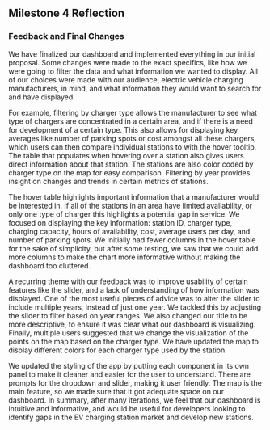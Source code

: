 ## Milestone 4 Reflection

### Feedback and Final Changes

We have finalized our dashboard and implemented everything in our initial proposal. Some changes were made to the exact specifics, like how we were going to filter the data and what information we wanted to display. All of our choices were made with our audience, electric vehicle charging manufacturers, in mind, and what information they would want to search for and have displayed.

For example, filtering by charger type allows the manufacturer to see what type of chargers are concentrated in a certain area, and if there is a need for development of a certain type. This also allows for displaying key averages like number of parking spots or cost amongst all these chargers, which users can then compare individual stations to with the hover tooltip. The table that populates when hovering over a station also gives users direct information about that station. The stations are also color coded by charger type on the map for easy comparison. Filtering by year provides insight on changes and trends in certain metrics of stations.

The hover table highlights important information that a manufacturer would be interested in. If all of the stations in an area have limited availability, or only one type of charger this highlights a potential gap in service. We focused on displaying the key information: station ID, charger type, charging capacity, hours of availability, cost, average users per day, and number of parking spots. We initially had fewer columns in the hover table for the sake of simplicity, but after some testing, we saw that we could add more columns to make the chart more informative without making the dashboard too cluttered.

A recurring theme with our feedback was to improve usability of certain features like the slider, and a lack of understanding of how information was displayed. One of the most useful pieces of advice was to alter the slider to include multiple years, instead of just one year. We tackled this by adjusting the slider to filter based on year ranges. We also changed our title to be more descriptive, to ensure it was clear what our dashboard is visualizing. Finally, multiple users suggested that we change the visualization of the points on the map based on the charger type. We have updated the map to display different colors for each charger type used by the station.

We updated the styling of the app by putting each component in its own panel to make it cleaner and easier for the user to understand. There are prompts for the dropdown and slider, making it user friendly. The map is the main feature, so we made sure that it got adequate space on our dashboard. In summary, after many iterations, we feel that our dashboard is intuitive and informative, and would be useful for developers looking to identify gaps in the EV charging station market and develop new stations.
